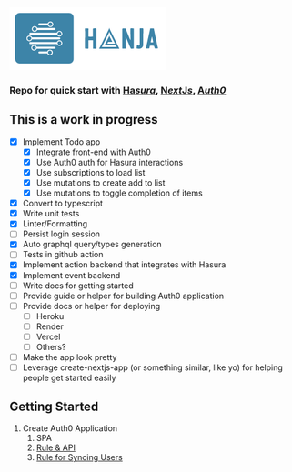 ![Hanja](docs/assets/hanja_logo.png)

### Repo for quick start with [**Ha**_sura_](https://hasura.io), [**N**_ext_**J**_s_](https://nextjs.org/), [**A**_uth0_](https://www.auth0.com)

## This is a work in progress

- [x] Implement Todo app
  - [x] Integrate front-end with Auth0
  - [x] Use Auth0 auth for Hasura interactions
  - [x] Use subscriptions to load list
  - [x] Use mutations to create add to list
  - [x] Use mutations to toggle completion of items
- [x] Convert to typescript
- [x] Write unit tests
- [x] Linter/Formatting
- [ ] Persist login session
- [x] Auto graphql query/types generation
- [ ] Tests in github action
- [x] Implement action backend that integrates with Hasura
- [x] Implement event backend
- [ ] Write docs for getting started
- [ ] Provide guide or helper for building Auth0 application
- [ ] Provide docs or helper for deploying
  - [ ] Heroku
  - [ ] Render
  - [ ] Vercel
  - [ ] Others?
- [ ] Make the app look pretty
- [ ] Leverage create-nextjs-app (or something similar, like yo) for helping people get started easily

## Getting Started

1. Create Auth0 Application
   1. SPA
   2. [Rule & API](https://hasura.io/docs/1.0/graphql/manual/guides/integrations/auth0-jwt.html)
   3. [Rule for Syncing Users](https://auth0.com/blog/building-a-collaborative-todo-app-with-realtime-graphql-using-hasura/)
